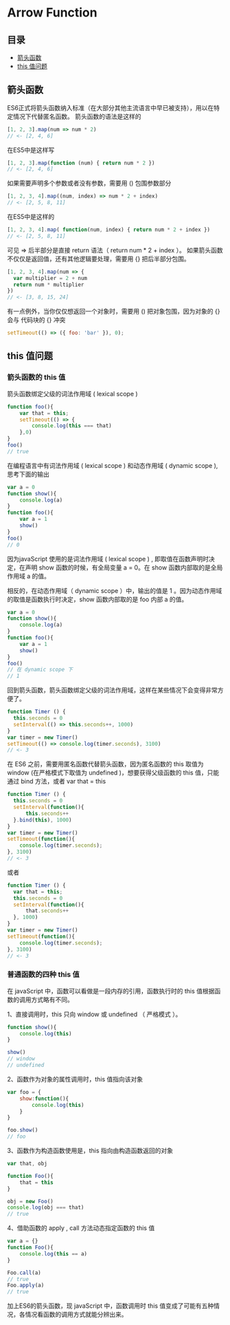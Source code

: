 # Arrow Function
## 目录
- [箭头函数](#箭头函数)
- [this 值问题](#this值问题)
## 箭头函数
ES6正式将箭头函数纳入标准（在大部分其他主流语言中早已被支持），用以在特定情况下代替匿名函数。
箭头函数的语法是这样的
``` javaScript
[1, 2, 3].map(num => num * 2)
// <- [2, 4, 6]
```
在ES5中是这样写
``` javaScript
[1, 2, 3].map(function (num) { return num * 2 })
// <- [2, 4, 6]
```
如果需要声明多个参数或者没有参数，需要用 () 包围参数部分
``` javaScript
[1, 2, 3, 4].map((num, index) => num * 2 + index)
// <- [2, 5, 8, 11]
```
在ES5中是这样的
``` javaScript
[1, 2, 3, 4].map( function(num, index) { return num * 2 + index })
// <- [2, 5, 8, 11]
```
可见 => 后半部分是直接 return 语法（ return num * 2 + index ）。
如果箭头函数不仅仅是返回值，还有其他逻辑要处理，需要用 {} 把后半部分包围。
``` javaScript
[1, 2, 3, 4].map(num => {
  var multiplier = 2 + num
  return num * multiplier
})
// <- [3, 8, 15, 24]
```
有一点例外，当你仅仅想返回一个对象时，需要用 () 把对象包围，因为对象的 {} 会与 代码块的 {} 冲突
``` javaScript
setTimeout(() => ({ foo: 'bar' }), 0);

```
## this 值问题
### 箭头函数的 this 值
箭头函数绑定父级的词法作用域 ( lexical scope )
``` javaScript
function foo(){
    var that = this;
    setTimeout(() => {
        console.log(this === that)
    },0)
}
foo()
// true
```
在编程语言中有词法作用域 ( lexical scope ) 和动态作用域 ( dynamic scope ),思考下面的输出
``` javaScript
var a = 0
function show(){
    console.log(a)
}
function foo(){
    var a = 1
    show()
}
foo()
// 0
```
因为javaScript 使用的是词法作用域 ( lexical scope ) , 即取值在函数声明时决定，在声明 show 函数的时候，有全局变量 a = 0。在 show 函数内部取的是全局作用域 a 的值。

相反的，在动态作用域（ dynamic scope ）中，输出的值是 1 。因为动态作用域的取值是函数执行时决定，show 函数内部取的是 foo 内部 a 的值。
``` javaScript
var a = 0
function show(){
    console.log(a)
}
function foo(){
    var a = 1
    show()
}
foo()
// 在 dynamic scope 下
// 1
```

回到箭头函数，箭头函数绑定父级的词法作用域，这样在某些情况下会变得非常方便了。
``` javaScript
function Timer () {
  this.seconds = 0
  setInterval(() => this.seconds++, 1000)
}
var timer = new Timer()
setTimeout(() => console.log(timer.seconds), 3100)
// <- 3
```
在 ES6 之前，需要用匿名函数代替箭头函数，因为匿名函数的 this 取值为 window (在严格模式下取值为 undefined )，想要获得父级函数的 this 值，只能通过 bind 方法，或者  var that = this
``` javaScript
function Timer () {
  this.seconds = 0
  setInterval(function(){
      this.seconds++
  }.bind(this), 1000)
}
var timer = new Timer()
setTimeout(function(){
    console.log(timer.seconds);
}, 3100)
// <- 3
```
或者
``` javaScript
function Timer () {
  var that = this;
  this.seconds = 0
  setInterval(function(){
      that.seconds++
  }, 1000)
}
var timer = new Timer()
setTimeout(function(){
    console.log(timer.seconds);
}, 3100)
// <- 3
```
### 普通函数的四种 this 值
在 javaScript 中，函数可以看做是一段内存的引用，函数执行时的 this 值根据函数的调用方式略有不同。

1、直接调用时，this 只向 window 或 undefined （ 严格模式 ）。
``` javaScript
function show(){
    console.log(this)
}

show()
// window 
// undefined
```
2、函数作为对象的属性调用时，this 值指向该对象
``` javaScript
var foo = {
    show:function(){
        console.log(this)
    }
}

foo.show()
// foo
```
3、函数作为构造函数使用是，this 指向由构造函数返回的对象
``` javaScript
var that, obj

function Foo(){
    that = this
}

obj = new Foo()
console.log(obj === that)
// true
```
4、借助函数的 apply , call 方法动态指定函数的 this 值
``` javaScript
var a = {}
function Foo(){
    console.log(this == a)
}

Foo.call(a)
// true
Foo.apply(a)
// true

```
加上ES6的箭头函数，现 javaScript 中，函数调用时 this 值变成了可能有五种情况，各情况看函数的调用方式就能分辨出来。
